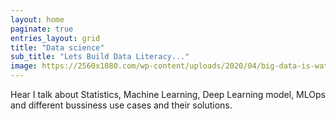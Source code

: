 ```yaml
---
layout: home
paginate: true
entries_layout: grid
title: "Data science"
sub_title: "Lets Build Data Literacy..."
image: https://2560x1080.com/wp-content/uploads/2020/04/big-data-is-watching-you-2560x1080-1806x762.jpg
---
```


Hear I talk about Statistics, Machine Learning, Deep Learning model, MLOps and different bussiness use cases and their solutions.


